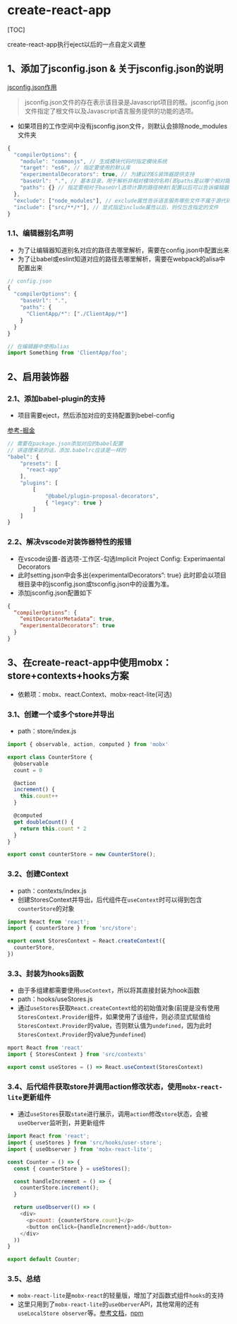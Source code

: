 # create-react-app

[TOC]

create-react-app执行eject以后的一点自定义调整

## 1、添加了jsconfig.json & 关于jsconfig.json的说明
 
[jsconfig.json作用](https://s0code0visualstudio0com.icopy.site/docs/languages/jsconfig)

> jsconfig.json文件的存在表示该目录是Javascript项目的根。jsconfig.json文件指定了根文件以及Javascript语言服务提供的功能的选项。

- 如果项目的工作空间中没有jsconfig.json文件，则默认会排除node_modules文件夹

```javascript
{
  "compilerOptions": {
    "module": "commonjs", // 生成模块代码时指定模块系统
    "target": "es6", // 指定要使用的默认库
    "experimentalDecorators": true, // 为建议的ES装饰器提供支持
    "baseUrl": ".", // 基本目录，用于解析非相对模块的名称(即paths是以哪个相对路径为基准的，这里是以config.json所在的目录为基准)
    "paths": {} // 指定要相对于baseUrl选项计算的路径映射(配置以后可以告诉编辑器对应的别名如src去哪里解析。alias需要配合webpach配置，webpack中配置的alias是为了告诉babel或eslint去哪里解析别名下的文件)
  },
  "exclude": ["node_modules"], // exclude属性告诉语言服务哪些文件不属于源代码，这样可以使性能保持较高水平
  "include": ["src/**/*"], // 显式指定include属性以后，则仅包含指定的文件
}
```

### 1.1、编辑器别名声明

- 为了让编辑器知道别名对应的路径去哪里解析，需要在config.json中配置出来
- 为了让babel或eslint知道对应的路径去哪里解析，需要在webpack的alisa中配置出来

```javascript
// config.json
{
  "compilerOptions": {
    "baseUrl": ".",
    "paths": {
      "ClientApp/*": ["./ClientApp/*"]
    }
  }
}

// 在编辑器中使用alias
import Something from 'ClientApp/foo';
```

## 2、启用装饰器

### 2.1、添加babel-plugin的支持

- 项目需要eject，然后添加对应的支持配置到bebel-config

[参考-掘金](https://juejin.im/post/5c9210dae51d456ba9407daa)

```javascript
// 需要在package.json添加对应的babel配置
// 讲道理来说的话，添加.babelrc应该是一样的
"babel": {
    "presets": [
      "react-app"
    ],
    "plugins": [
        [
            "@babel/plugin-proposal-decorators",
            { "legacy": true }
        ]
    ]
}
```

### 2.2、解决vscode对装饰器特性的报错

- 在vscode设置-首选项-工作区-勾选Implicit Project Config: Experimaental Decorators
- 此时setting.json中会多出{experimentalDecorators”: true}
此时即会以项目根目录中的jsconfig.json或tsconfig.json中的设置为准。
- 添加jsconfig.json配置如下

```javascript
{
  “compilerOptions”: {
    “emitDecoratorMetadata”: true,
    “experimentalDecorators”: true
  }
}
```

## 3、在create-react-app中使用mobx：store+contexts+hooks方案

- 依赖项：mobx、react.Context、mobx-react-lite(可选)

### 3.1、创建一个或多个store并导出

- path：store/index.js

```javascript
import { observable, action, computed } from 'mobx'

export class CounterStore {
  @observable
  count = 0

  @action
  increment() {
    this.count++
  }

  @computed
  get doubleCount() {
    return this.count * 2
  }
}

export const counterStore = new CounterStore();
```

### 3.2、创建Context

- path：contexts/index.js
- 创建StoresContext并导出，后代组件在`useContext`时可以得到包含`counterStore`的对象

```javascript
import React from 'react';
import { counterStore } from 'src/store';

export const StoresContext = React.createContext({
  counterStore,
})
```

### 3.3、封装为hooks函数

- 由于多组建都需要使用`useContext`，所以将其直接封装为hook函数
- path：hooks/useStores.js
- 通过`useStores`获取`React.createContext`给的初始值对象(前提是没有使用`StoresContext.Provider`组件，如果使用了该组件，则必须显式赋值给`StoresContext.Provider`的value，否则默认值为`undefined`，因为此时`StoresContext.Provider`的value为`undefined`)

```javascript
mport React from 'react'
import { StoresContext } from 'src/contexts'

export const useStores = () => React.useContext(StoresContext)
```

### 3.4、后代组件获取store并调用action修改状态，使用`mobx-react-lite`更新组件

- 通过`useStores`获取`state`进行展示，调用`action`修改`store`状态，会被`useOberver`监听到，并更新组件

```javascript
import React from 'react';
import { useStores } from 'src/hooks/user-store';
import { useObserver } from 'mobx-react-lite';

const Counter = () => {
  const { counterStore } = useStores();

  const handleIncrement = () => {
    counterStore.increment();
  }

  return useObserver(() => (
    <div>
      <p>count: {counterStore.count}</p>
      <button onClick={handleIncrement}>add</button>
    </div>
  ))
}

export default Counter;
```

### 3.5、总结

- `mobx-react-lite`是`mobx-react`的轻量版，增加了对函数式组件`hooks`的支持
- 这里只用到了`mobx-react-lite`的`useOberver`API，其他常用的还有`useLocalStore observer`等。[参考文档](https://mobx-react.js.org/)，[npm](https://www.npmjs.com/package/mobx-react-lite)

```javascript
```
```javascript
```

```javascript
```
```javascript
```